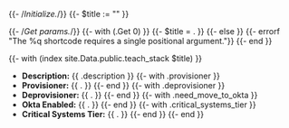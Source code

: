 {{- /*Initialize.*/}}
{{- $title := "" }}

{{- /*Get params.*/}}
{{- with (.Get 0) }}
  {{- $title = . }}
{{- else }}
  {{- errorf "The %q shortcode requires a single positional argument."}}
{{- end }}

{{- with (index site.Data.public.teach_stack $title) }}

- **Description:** {{ .description }}
{{- with .provisioner }}
- **Provisioner:** {{ . }}
{{- end }}
{{- with .deprovisioner }}
- **Deprovisioner:** {{ . }}
{{- end }}
{{- with .need_move_to_okta }}
- **Okta Enabled:** {{ . }}
{{- end }}
{{- with .critical_systems_tier }}
- **Critical Systems Tier:** {{ . }}
{{- end }}
{{- end }}
